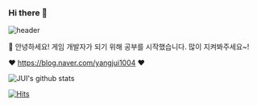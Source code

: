 ### Hi there 👋

![header](https://capsule-render.vercel.app/api?type=waving&color=gradient&customColorList=0,1,1,10&height=300&text=HELLO!&desc=JUI's%20Github%20profile)

🌱 안녕하세요!
게임 개발자가 되기 위해 공부를 시작했습니다.
많이 지켜봐주세요~!

❤️  https://blog.naver.com/yangjui1004  ❤️


![JUI's github stats](https://github-readme-stats.vercel.app/api?username=yangjui&show_icons=true&ring_color=ffaad6&title_color=fc8fc8&icon_color=ffb1d9)


[![Hits](https://hits.seeyoufarm.com/api/count/incr/badge.svg?url=https%3A%2F%2Fgithub.com%2Fyangjui%2Fhit-counter&count_bg=%23FF9ABF&title_bg=%23818181&icon=&icon_color=%23FFFFFF&title=%F0%9F%92%9Bhits+&edge_flat=false)](https://hits.seeyoufarm.com)
